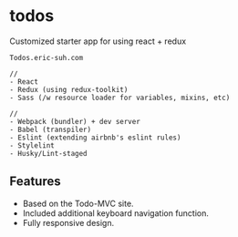 # todos
Customized starter app for using react + redux
```
Todos.eric-suh.com

//
- React
- Redux (using redux-toolkit)
- Sass (/w resource loader for variables, mixins, etc)

//
- Webpack (bundler) + dev server
- Babel (transpiler)
- Eslint (extending airbnb's eslint rules)
- Stylelint
- Husky/Lint-staged
```
## Features

* Based on the Todo-MVC site. 
* Included additional keyboard navigation function.
* Fully responsive design.
